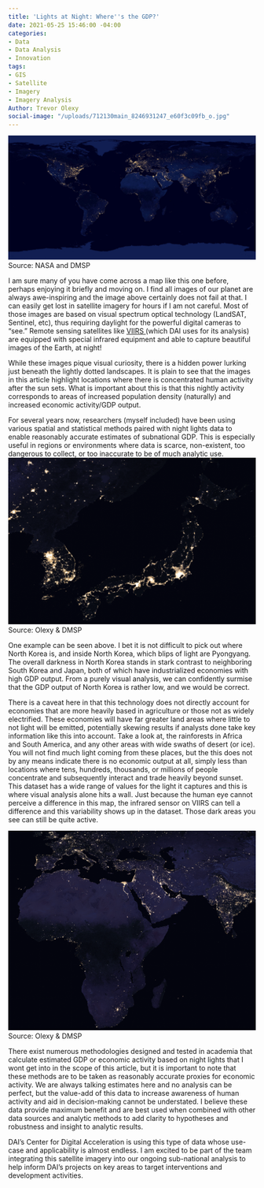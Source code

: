 ```yaml
---
title: 'Lights at Night: Where''s the GDP?'
date: 2021-05-25 15:46:00 -04:00
categories:
- Data
- Data Analysis
- Innovation
tags:
- GIS
- Satellite
- Imagery
- Imagery Analysis
Author: Trevor Olexy
social-image: "/uploads/712130main_8246931247_e60f3c09fb_o.jpg"
---
```


 ![712130main_8246931247_e60f3c09fb_o-df5bef.jpg](/uploads/712130main_8246931247_e60f3c09fb_o-df5bef.jpg)Source: NASA and DMSP 

I am sure many of you have come across a map like this one before, perhaps enjoying it briefly and moving on. I find all images of our planet are always awe-inspiring and the image above certainly does not fail at that. I can easily get lost in satellite imagery for hours if I am not careful. Most of those images are based on visual spectrum optical technology (LandSAT, Sentinel, etc), thus requiring daylight for the powerful digital cameras to “see.” Remote sensing satellites like [VIIRS ](https://ncc.nesdis.noaa.gov/VIIRS/) (which DAI uses for its analysis) are equipped with special infrared equipment and able to capture beautiful images of the Earth, at night!

While these images pique visual curiosity, there is a hidden power lurking just beneath the lightly dotted landscapes. It is plain to see that the images in this article highlight locations where there is concentrated human activity after the sun sets. What is important about this is that this nightly activity corresponds to areas of increased population density (naturally) and increased economic activity/GDP output. 

For several years now, researchers (myself included) have been using various spatial and statistical methods paired with night lights data to enable reasonably accurate estimates of subnational GDP. This is especially useful in regions or environments where data is scarce, non-existent, too dangerous to collect, or too inaccurate to be of much analytic use. 
![north_korea.png](/uploads/north_korea.png) Source: Olexy & DMSP

One example can be seen above. I bet it is not difficult to pick out where North Korea is, and inside North Korea, which blips of light are Pyongyang. The overall darkness in North Korea stands in stark contrast to neighboring South Korea and Japan, both of which have industrialized economies with high GDP output. From a purely visual analysis, we can confidently surmise that the GDP output of North Korea is rather low, and we would be correct. 

There is a caveat here in that this technology does not directly account for economies that are more heavily based in agriculture or those not as widely electrified. These economies will have far greater land areas where little to not light will be emitted, potentially skewing results if analysts done take key information like this into account. Take a look at, the rainforests in Africa and South America, and any other areas with wide swaths of desert (or ice). You will not find much light coming from these places, but the this does not by any means indicate there is no economic output at all, simply less than locations where tens, hundreds, thousands, or millions of people concentrate and subsequently interact and trade heavily beyond sunset. This dataset has a wide range of values for the light it captures and this is where visual analysis alone hits a wall. Just because the human eye cannot perceive a difference in this map, the infrared sensor on  VIIRS can tell a difference and this variability shows up in the dataset. Those dark areas you see can still be quite active.  

![africa_night.png](/uploads/africa_night.png) Source: Olexy & DMSP

There exist numerous methodologies designed and tested in academia that calculate estimated GDP or economic activity based on night lights that I wont get into in the scope of this article, but it is important to note that these methods are to be taken as reasonably accurate proxies for economic activity. We are always talking estimates here and no analysis can be perfect, but the value-add of this data to increase awareness of human activity and aid in decision-making cannot be understated. I believe these data provide maximum benefit and are best used when combined with other data sources and analytic methods to add clarity to hypotheses and robustness and insight to analytic results.

DAI’s Center for Digital Acceleration is using this type of data whose use-case and applicability is almost endless. I am excited to be part of the team integrating this satellite imagery into our ongoing sub-national analysis to help inform DAI’s projects on key areas to target interventions and development activities. 


